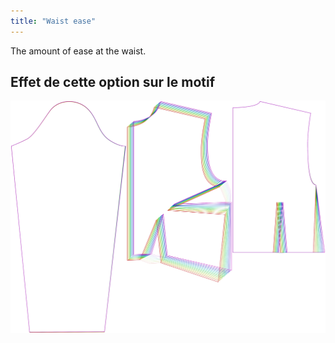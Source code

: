 ```yaml
---
title: "Waist ease"
---
```


The amount of ease at the waist.

## Effet de cette option sur le motif

![This image shows the effect of this option by superimposing several variants that have a different value for this option](breanna_waistease_sample.svg "Effect of this option on the pattern")
